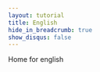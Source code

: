 ```yaml
---
layout: tutorial
title: English
hide_in_breadcrumb: true
show_disqus: false
---
```

Home for english
